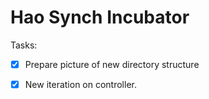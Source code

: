 ﻿# Hao Synch Incubator



Tasks:
- [x] Prepare picture of new directory structure
- [x] New iteration on controller.

